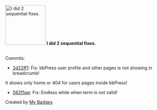 <img src="https://my-badges.github.io/my-badges/fix-2.png" alt="I did 2 sequential fixes." title="I did 2 sequential fixes." width="128">
<strong>I did 2 sequential fixes.</strong>
<br><br>

Commits:

- <a href="https://github.com/aliaghdam/breadcrumb-trail/commit/2d22ff16bfb1c5d4e3f9a6aadd449c70a7f561b5">2d22ff1</a>: Fix: bbPress user profile and other pages is not showing in breadcrumb!

It shows only home or 404 for users pages inside bbPress!
- <a href="https://github.com/aliaghdam/breadcrumb-trail/commit/582f5ae13a63ed1c483b6091b7bb998a3510b86f">582f5ae</a>: Fix: Endless while when term is not valid!


Created by <a href="https://github.com/my-badges/my-badges">My Badges</a>